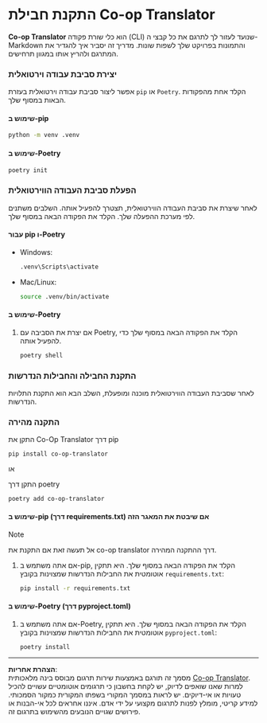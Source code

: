 <!--
CO_OP_TRANSLATOR_METADATA:
{
  "original_hash": "510827ad22a2031a50838919c3594828",
  "translation_date": "2025-10-15T03:33:07+00:00",
  "source_file": "getting_started/command-line-guide/install-package.md",
  "language_code": "he"
}
-->
# התקנת חבילת Co-op Translator

**Co-op Translator** הוא כלי שורת פקודה (CLI) שנועד לעזור לך לתרגם את כל קבצי ה-Markdown והתמונות בפרויקט שלך לשפות שונות. מדריך זה יסביר איך להגדיר את המתרגם ולהריץ אותו במגוון תרחישים.

### יצירת סביבת עבודה וירטואלית

אפשר ליצור סביבת עבודה וירטואלית בעזרת `pip` או `Poetry`. הקלד אחת מהפקודות הבאות במסוף שלך.

#### שימוש ב-pip

```bash
python -m venv .venv
```

#### שימוש ב-Poetry

```bash
poetry init
```

### הפעלת סביבת העבודה הווירטואלית

לאחר שיצרת את סביבת העבודה הווירטואלית, תצטרך להפעיל אותה. השלבים משתנים לפי מערכת ההפעלה שלך. הקלד את הפקודה הבאה במסוף שלך.

#### עבור pip ו-Poetry

- Windows:

    ```bash
    .venv\Scripts\activate
    ```

- Mac/Linux:

    ```bash
    source .venv/bin/activate
    ```

#### שימוש ב-Poetry

1. אם יצרת את הסביבה עם Poetry, הקלד את הפקודה הבאה במסוף שלך כדי להפעיל אותה.

    ```bash
    poetry shell
    ```

### התקנת החבילה והחבילות הנדרשות

לאחר שסביבת העבודה הווירטואלית מוכנה ומופעלת, השלב הבא הוא התקנת התלויות הנדרשות.

### התקנה מהירה

התקן את Co-Op Translator דרך pip

```
pip install co-op-translator
```
או 

התקן דרך poetry
```
poetry add co-op-translator
```

#### שימוש ב-pip (דרך requirements.txt) אם שיבטת את המאגר הזה

> [!NOTE]
> אל תעשה זאת אם התקנת את co-op translator דרך ההתקנה המהירה.

1. אם אתה משתמש ב-pip, הקלד את הפקודה הבאה במסוף שלך. היא תתקין אוטומטית את החבילות הנדרשות שמצוינות בקובץ `requirements.txt`:

    ```bash
    pip install -r requirements.txt
    ```

#### שימוש ב-Poetry (דרך pyproject.toml)

1. אם אתה משתמש ב-Poetry, הקלד את הפקודה הבאה במסוף שלך. היא תתקין אוטומטית את החבילות הנדרשות שמצוינות בקובץ `pyproject.toml`:

    ```bash
    poetry install
    ```

---

**הצהרת אחריות**:  
מסמך זה תורגם באמצעות שירות תרגום מבוסס בינה מלאכותית [Co-op Translator](https://github.com/Azure/co-op-translator). למרות שאנו שואפים לדיוק, יש לקחת בחשבון כי תרגומים אוטומטיים עשויים להכיל טעויות או אי-דיוקים. יש לראות במסמך המקורי בשפתו המקורית כמקור הסמכותי. למידע קריטי, מומלץ לפנות לתרגום מקצועי על ידי אדם. איננו אחראים לכל אי-הבנות או פירושים שגויים הנובעים מהשימוש בתרגום זה.